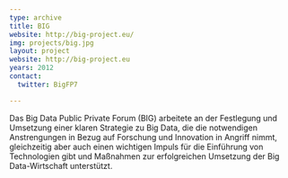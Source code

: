 ```yaml
---
type: archive
title: BIG
website: http://big-project.eu/
img: projects/big.jpg
layout: project
website: http://big-project.eu
years: 2012
contact:
  twitter: BigFP7

---
```

Das Big Data Public Private Forum (BIG) arbeitete an der Festlegung und Umsetzung einer klaren Strategie zu Big Data, die die notwendigen Anstrengungen in Bezug auf Forschung und Innovation in Angriff nimmt, gleichzeitig aber auch einen wichtigen Impuls für die Einführung von Technologien gibt und Maßnahmen zur erfolgreichen Umsetzung der Big Data-Wirtschaft unterstützt.